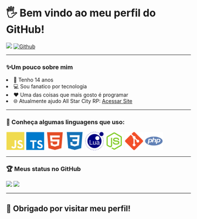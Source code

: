 # 🖐 Bem vindo ao meu perfil do GitHub!
![](https://visitor-badge.laobi.icu/badge?page_id=felpsdev.felpsdev) [![Github](https://img.shields.io/github/followers/felpsdev?label=Follow&style=social)](https://github.com/felpsdev)
<hr>
<h3>✨Um pouco sobre mim</h3>
<div>
 <li>👨 Tenho 14 anos</li>
 <li>💻 Sou fanatico por tecnologia</li>
 <li>❤ Uma das coisas que mais gosto é programar</li>
 <li>🌐 Atualmente ajudo All Star City RP: <a href="https://allstarcity.com.br/">Acessar Site</a></li>
</div>
<hr>
<h3>🧰 Conheça algumas linguagens que uso:</h3>
<div style="display: inline_block;">
  <img height="50" width="50" title="Javascript" src="https://raw.githubusercontent.com/devicons/devicon/master/icons/javascript/javascript-plain.svg">
  <img height="50" width="50" src="https://raw.githubusercontent.com/devicons/devicon/master/icons/typescript/typescript-plain.svg">
  <img height="50" width="50" src="https://raw.githubusercontent.com/devicons/devicon/master/icons/html5/html5-plain.svg">
  <img height="50" width="50" src="https://raw.githubusercontent.com/devicons/devicon/master/icons/css3/css3-plain.svg">
  <img height="50" width="50" src="https://raw.githubusercontent.com/devicons/devicon/master/icons/lua/lua-plain-wordmark.svg">
  <img height="50" width="50" src="https://raw.githubusercontent.com/devicons/devicon/master/icons/nodejs/nodejs-plain.svg">
  <img height="50" width="50" src="https://raw.githubusercontent.com/devicons/devicon/master/icons/git/git-plain.svg">
  <img height="50" width="50" src="https://raw.githubusercontent.com/devicons/devicon/master/icons/php/php-plain.svg">
</div>
<hr>
<h3>🏆 Meus status no GitHub</h3>
 <div style="display: inline-block">
  <img height="145em" src="https://github-readme-stats.vercel.app/api?username=felpsdev&show_icons=true&include_all_commits=true&count_private=true&theme=dark&title_color=3b86ff&icon_color=3b86ff&hide_border=true&bg_color=091d3d"/>
  <img height="145em" src="https://github-readme-stats.vercel.app/api/top-langs/?username=felpsdev&layout=compact&langs_count=4&theme=dark&title_color=3b86ff&icon_color=3b86ff&hide_border=true&bg_color=091d3d"/>
</div>
<hr>
<h2>💎 Obrigado por visitar meu perfil!</h2>
